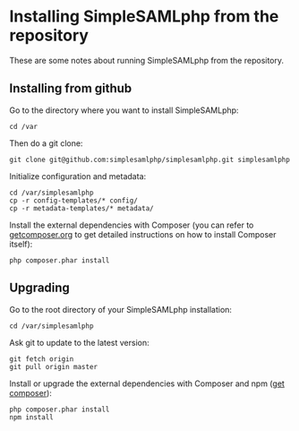 Installing SimpleSAMLphp from the repository
============================================

These are some notes about running SimpleSAMLphp from the repository.

Installing from github
----------------------

Go to the directory where you want to install SimpleSAMLphp:

    cd /var

Then do a git clone:

    git clone git@github.com:simplesamlphp/simplesamlphp.git simplesamlphp

Initialize configuration and metadata:

    cd /var/simplesamlphp
    cp -r config-templates/* config/
    cp -r metadata-templates/* metadata/

Install the external dependencies with Composer (you can refer to [getcomposer.org](http://getcomposer.org/) to get detailed
instructions on how to install Composer itself):

    php composer.phar install


Upgrading
---------

Go to the root directory of your SimpleSAMLphp installation:

    cd /var/simplesamlphp

Ask git to update to the latest version:

    git fetch origin
    git pull origin master

Install or upgrade the external dependencies with Composer and npm ([get composer](http://getcomposer.org/)):

    php composer.phar install
    npm install

